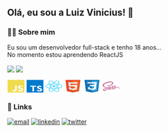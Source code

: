 
## Olá, eu sou a Luiz Vinicius! 👋

### 👨‍💻 Sobre mim
Eu sou um desenvolvedor full-stack e tenho 18 anos...  
No momento estou aprendendo ReactJS  
<br>
<img height="180em" src="https://github-readme-stats.vercel.app/api?username=skelclique&show_icons=true&theme=dracula&include_all_commits=true&count_private=true"/> <img height="180em" src="https://github-readme-stats.vercel.app/api/top-langs/?username=skelclique&layout=compact&langs_count=7&theme=dracula"/>
<div style="display: inline_block">
  <img align="center" height="30" width="40" src="https://raw.githubusercontent.com/devicons/devicon/master/icons/javascript/javascript-plain.svg">
  <img align="center" height="30" width="40" src="https://raw.githubusercontent.com/devicons/devicon/master/icons/typescript/typescript-plain.svg">
  <img align="center" height="30" width="40" src="https://raw.githubusercontent.com/devicons/devicon/master/icons/react/react-original.svg">
  <img align="center" height="30" width="40" src="https://raw.githubusercontent.com/devicons/devicon/master/icons/html5/html5-original.svg">
  <img align="center" height="30" width="40" src="https://raw.githubusercontent.com/devicons/devicon/master/icons/css3/css3-original.svg">
  <img align="center" height="30" width="40" src="https://raw.githubusercontent.com/devicons/devicon/master/icons/sass/sass-original.svg">
</div>

### 🔗 Links
[![email](https://img.shields.io/badge/-Gmail-%23333?style=for-the-badge&logo=gmail&logoColor=white)](mailto:luizviniciusbortolo@gmail.com)
[![linkedin](https://img.shields.io/badge/linkedin-0A66C2?style=for-the-badge&logo=linkedin&logoColor=white)](https://www.linkedin.com/in/viniciusbortolo)
[![twitter](https://img.shields.io/badge/twitter-1DA1F2?style=for-the-badge&logo=twitter&logoColor=white)](https://twitter.com/skelcliquey)


